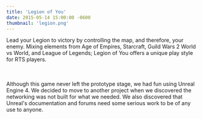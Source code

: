 ```yaml
---
title: 'Legion of You'
date: 2015-05-14 15:00:00 -0600
thumbnail: 'legion.png'
---
```

Lead your Legion to victory by controlling the map, and therefore, your enemy. Mixing elements from Age of Empires, Starcraft, Guild Wars 2 World vs World, and League of Legends; Legion of You offers a unique play style for RTS players.
<!-- more -->
<br/><br/>
Although this game never left the prototype stage, we had fun using Unreal Engine 4. We decided to move to another project when we discovered the networking was not built for what we needed. We also discovered that Unreal's documentation and forums need some serious work to be of any use to anyone.